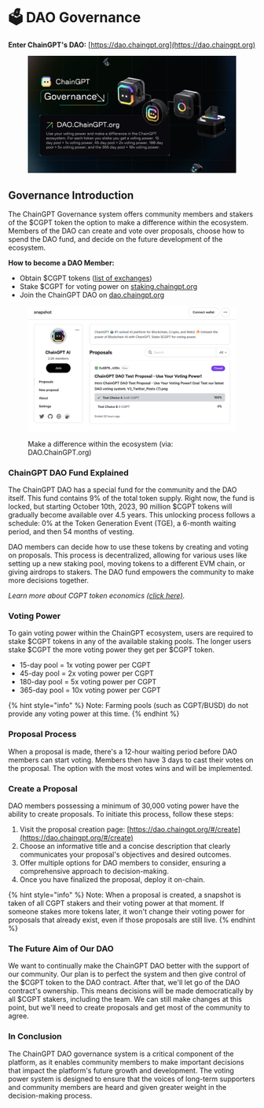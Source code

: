 # 🗳 DAO Governance

**Enter ChainGPT's DAO:** [https://dao.chaingpt.org](https://dao.chaingpt.org)

<figure><img src="../.gitbook/assets/V3_Twitter_Posts (1).png" alt=""><figcaption></figcaption></figure>

## Governance Introduction

The ChainGPT Governance system offers community members and stakers of the $CGPT token the option to make a difference within the ecosystem. Members of the DAO can create and vote over proposals, choose how to spend the DAO fund, and decide on the future development of the ecosystem.

**How to become a DAO Member:**

* Obtain $CGPT tokens ([list of exchanges](https://chaingpt.org/#buy))
* Stake $CGPT for voting power on [staking.chaingpt.org](https://staking.chaingpt.org)
* Join the ChainGPT DAO on [dao.chaingpt.org](https://dao.chaingpt.org)&#x20;

<figure><img src="../.gitbook/assets/image (2).png" alt=""><figcaption><p>Make a difference within the ecosystem (via: DAO.ChainGPT.org)</p></figcaption></figure>

### ChainGPT DAO Fund Explained

The ChainGPT DAO has a special fund for the community and the DAO itself. This fund contains 9% of the total token supply. Right now, the fund is locked, but starting October 10th, 2023, 90 million $CGPT tokens will gradually become available over 4.5 years. This unlocking process follows a schedule: 0% at the Token Generation Event (TGE), a 6-month waiting period, and then 54 months of vesting.

DAO members can decide how to use these tokens by creating and voting on proposals. This process is decentralized, allowing for various uses like setting up a new staking pool, moving tokens to a different EVM chain, or giving airdrops to stakers. The DAO fund empowers the community to make more decisions together.

_Learn more about CGPT token economics_ [_(click here)_](../overview/iv.-cgpt-utility-token/cgpt-tokenomics-utility-token.md)_._

### Voting Power

To gain voting power within the ChainGPT ecosystem, users are required to stake $CGPT tokens in any of the available staking pools. The longer users stake $CGPT the more voting power they get per $CGPT token.

* 15-day pool = 1x voting power per CGPT
* 45-day pool = 2x voting power per CGPT
* 180-day pool = 5x voting power per CGPT
* 365-day pool = 10x voting power per CGPT

{% hint style="info" %}
Note: Farming pools (such as CGPT/BUSD) do not provide any voting power at this time.&#x20;
{% endhint %}

### Proposal Process

When a proposal is made, there's a 12-hour waiting period before DAO members can start voting. Members then have 3 days to cast their votes on the proposal. The option with the most votes wins and will be implemented.

### Create a Proposal

DAO members possessing a minimum of 30,000 voting power have the ability to create proposals. To initiate this process, follow these steps:

1. Visit the proposal creation page: [https://dao.chaingpt.org/#/create](https://dao.chaingpt.org/#/create)
2. Choose an informative title and a concise description that clearly communicates your proposal's objectives and desired outcomes.
3. Offer multiple options for DAO members to consider, ensuring a comprehensive approach to decision-making.
4. Once you have finalized the proposal, deploy it on-chain.&#x20;

{% hint style="info" %}
Note: When a proposal is created, a snapshot is taken of all CGPT stakers and their voting power at that moment. If someone stakes more tokens later, it won't change their voting power for proposals that already exist, even if those proposals are still live.
{% endhint %}

### The Future Aim of Our DAO

We want to continually make the ChainGPT DAO better with the support of our community. Our plan is to perfect the system and then give control of the $CGPT token to the DAO contract. After that, we'll let go of the DAO contract's ownership. This means decisions will be made democratically by all $CGPT stakers, including the team. We can still make changes at this point, but we'll need to create proposals and get most of the community to agree.

### In Conclusion

The ChainGPT DAO governance system is a critical component of the platform, as it enables community members to make important decisions that impact the platform's future growth and development. The voting power system is designed to ensure that the voices of long-term supporters and community members are heard and given greater weight in the decision-making process.
